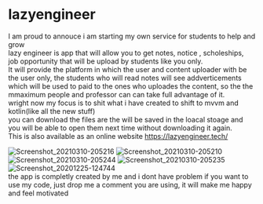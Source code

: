 # lazyengineer<br>
I am proud to annouce i am starting my own service for students to help and grow<br>
lazy engineer is app that will allow you to get notes, notice , scholeships, job opportunity that will be upload by students like you only.<br>
It will provide the platform in which the user and content uploader with be the user only, the students who will read notes will see addverticements which will be used to paid to the ones who uploades the content, so the the mmaximum people and professor can can take full advantage of it.<br>
wright now my focus is to shit what i have created to shift to mvvm and kotlin(like all the new stuff)<br>
you can download the files are the will be saved in the loacal stoage and you will be able to open them next time without downloading it again.<br>
This is also available as an online website https://lazyengineer.tech/

![Screenshot_20210310-205216](https://user-images.githubusercontent.com/56196007/110653030-ec2e9580-81e2-11eb-94f6-2f7140531249.png)
![Screenshot_20210310-205210](https://user-images.githubusercontent.com/56196007/110653100-f9e41b00-81e2-11eb-97a0-a062a0d980f5.png)
![Screenshot_20210310-205244](https://user-images.githubusercontent.com/56196007/110653146-02d4ec80-81e3-11eb-9c93-8c922c0d8d8c.png)
![Screenshot_20210310-205235](https://user-images.githubusercontent.com/56196007/110653166-0799a080-81e3-11eb-8da0-174bea6a2890.png)
![Screenshot_20201225-124744](https://user-images.githubusercontent.com/56196007/110653226-13856280-81e3-11eb-96b3-4aacdf355dad.png)<br>
the app is completly created by me and i dont have problem if you want to use my code, just drop me a comment you are using, it will make me happy and feel motivated

